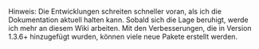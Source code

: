 
Hinweis: Die Entwicklungen schreiten schneller voran, als ich die Dokumentation aktuell halten kann. Sobald sich die Lage beruhigt, werde ich mehr an diesem Wiki arbeiten. Mit den Verbesserungen, die in Version 1.3.6+ hinzugefügt wurden, können viele neue Pakete erstellt werden.